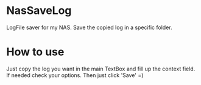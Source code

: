 # NasSaveLog
LogFile saver for my NAS.
Save the copied log in a specific folder.

# How to use
Just copy the log you want in the main TextBox and fill up the context field. If needed check your options.
Then just click 'Save' =)